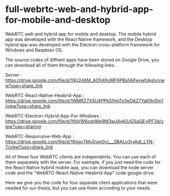 # full-webrtc-web-and-hybrid-app-for-mobile-and-desktop
WebRTC web and hybrid app for mobile and desktop. The mobile hybrid app was developed with the React Native framework, and the Desktop hybrid app was developed with the Electron cross-platform framework for Windows and Raspbian OS.    

The source codes of diffrent apps have been stored on Google Drive, you can download all of them through the following links.

Server : https://drive.google.com/file/d/19U246M_AOhXKoMF6PBa1AlFeywfJkglv/view?usp=share_link

WebRTC-React-Native-Heabrid-App  :  https://drive.google.com/file/d/1WMRZ7X5U4PPkS1HqTo1wDAZ7YaK9nDm1/view?usp=share_link

WebRTC-Electron-Hybrid-App-For-Windows  :  https://drive.google.com/file/d/1lfaVW6oshWe9M3wJ4yA0JGSaQEyjPF3d/view?usp=sharing

WebRTC-Responsive-Web-App : https://drive.google.com/file/d/19ggvTMvGym0cL__SBALo3rvAdI_LYN-7/view?usp=share_link

All of these four WebRTC clients are independents. You can use each of them separately with the server. For exemple, if you just need the code for the React Native hybrid mobile app, you can download the node server code and the "WebRTC-React-Native-Heabrid-App" code google drive.

Here we give you the code for four separate client applications that were needed for our thesis, but you can use them according to your needs. 
